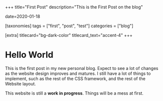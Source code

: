 +++
title="First Post"
description="This is the First Post on the blog"

date=2020-01-18

[taxonomies]
tags = ["first", "post", "test"]
categories = ["blog"]

[extra]
titlecard="bg-dark-color"
titlecard_text="accent-4"
+++

# Hello World

This is the first post in my new personal blog. Expect to see a lot of changes as the website design improves and matures. I still have a lot of things to implement, such as the rest of the CSS framework, and the rest of the Website layout.

This website is still a __work in progress__. Things will be a mess at first.
